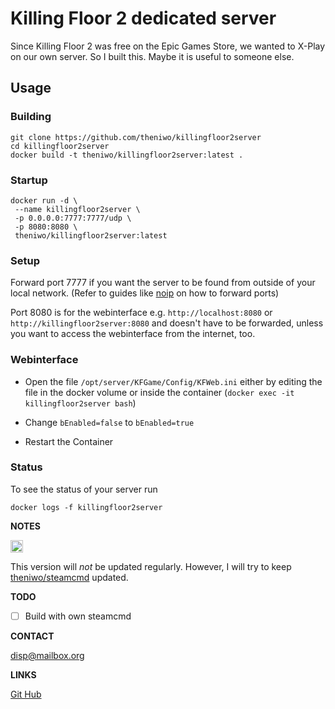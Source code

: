 
# Killing Floor 2 dedicated server

Since Killing Floor 2 was free on the Epic Games Store, we wanted to X-Play on our own server. So I built this.
Maybe it is useful to someone else.

## Usage

### Building

```
git clone https://github.com/theniwo/killingfloor2server
cd killingfloor2server
docker build -t theniwo/killingfloor2server:latest .
```

### Startup

```
docker run -d \
 --name killingfloor2server \
 -p 0.0.0.0:7777:7777/udp \
 -p 8080:8080 \
 theniwo/killingfloor2server:latest
```


### Setup

Forward port 7777 if you want the server to be found from outside of your local network.
(Refer to guides like [noip](https://www.noip.com/support/knowledgebase/general-port-forwarding-guide/) on how to forward ports)

Port 8080 is for the webinterface e.g. `http://localhost:8080` or `http://killingfloor2server:8080` and doesn't have to be forwarded,
unless you want to access the webinterface from the internet, too.

### Webinterface
- Open the file `/opt/server/KFGame/Config/KFWeb.ini` either by editing the file in the docker volume or inside the container
(`docker exec -it killingfloor2server bash`)

- Change `bEnabled=false` to `bEnabled=true`

- Restart the Container

### Status

To see the status of your server run

```
docker logs -f killingfloor2server
```

**NOTES**
<!---
  <pre>
  Scrolltext
  </pre>
-->

<img src="https://upload.wikimedia.org/wikipedia/commons/thumb/e/e4/Infobox_info_icon.svg/1200px-Infobox_info_icon.svg.png" alt="drawing" width="20">

This version will _not_ be updated regularly.
However, I will try to keep [theniwo/steamcmd](https://hub.docker.com/repository/docker/theniwo/steamcmd) updated.

**TODO**
- [ ] Build with own steamcmd

**CONTACT**

[disp@mailbox.org](mailto:disp@mailbox.org)

**LINKS**

[Git Hub](https://github.com/theniwo/killingfloor2server)

